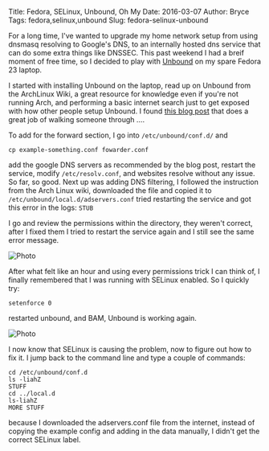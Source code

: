 ﻿Title: Fedora, SELinux, Unbound, Oh My
Date: 2016-03-07
Author: Bryce
Tags: fedora,selinux,unbound
Slug: fedora-selinux-unbound

For a long time, I've wanted to upgrade my home network setup from using dnsmasq
resolving to Google's DNS, to an internally hosted dns service that can do
some extra things like DNSSEC. This past weekend I had a breif moment of free
time, so I decided to play with [Unbound](https://unbound.net/) on my spare Fedora 23 laptop.

I started with installing Unbound on the laptop, read up on Unbound from the
ArchLinux Wiki, a great resource for knowledge even if you're not running Arch,
and performing a basic internet search just to get exposed with how other
people setup Unbound. I found
[this blog post](https://calomel.org/unbound_dns.html)
that does a great job of walking someone through ....


To add for the forward section, I go into `/etc/unbound/conf.d/` and 
```
cp example-something.conf fowarder.conf
```

add the google DNS servers as recommended by the blog post, restart the service,
modify `/etc/resolv.conf`, and websites resolve without any issue. So far, so
good. Next up was adding DNS filtering, I followed the instruction from the
Arch Linux wiki, downloaded the file and copied it to
`/etc/unbound/local.d/adservers.conf`
tried restarting the service and got this error in the logs:
`STUB`

I go and review the permissions within the directory, they weren't correct,
after I fixed them I tried to restart the service again and I still see the
same error message.

![Photo]({attach}/images/jMN4ebSmbZdMA.gif)

After what felt like an hour and using every permissions trick I can think of,
I finally remembered that I was running with SELinux enabled. So I quickly try:

```
setenforce 0
```

restarted unbound, and BAM, Unbound is working again.

![Photo]({attach}/images/dpYkMt1b9BNmw.gif)

I now know that SELinux is causing the problem, now to figure out how to fix it.
I jump back to the command line and type a couple of commands:

```
cd /etc/unbound/conf.d
ls -liahZ
STUFF
cd ../local.d
ls-liahZ
MORE STUFF
```

because I downloaded the adservers.conf file from the
internet, instead of copying the example config and adding in the data
manually, I didn't get the correct SELinux label.
